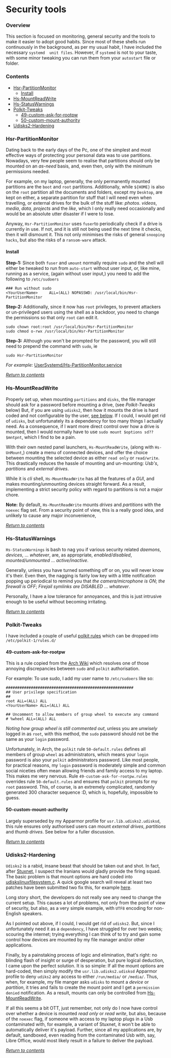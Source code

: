 # Security tools

### Overview
This section is focused on monitoring, general security and the tools to make it easier to adopt good habits. Since most of these shells run continuously in the background, as per my usual habit, I have included the necessary `systemd  unit files`. However, if `systemd` is not to your taste, with some minor tweaking you can run them from your `autostart` file or folder.

### Contents
  * [Hsr-PartitionMonitor](#hsr-partitionmonitor)
    * [Install](#install)
  * [Hs-MountReadWrite](#hs-mountreadwrite)
  * [Hs-StatusWarnings](#hs-statuswarnings)
  * [Polkit-Tweaks](#polkit-tweaks)
    * [49-custom-ask-for-rootpw](#49-custom-ask-for-rootpw)
    * [50-custom-mount-authority](#50-custom-mount-authority)
  * [Udisks2-Hardening](#udisks2-hardening)


### Hsr-PartitionMonitor
Dating back to the early days of the Pc, one of the simplest and most effective ways of protecting your personal data was to use partitions. Nowadays, very few people seem to realise that partitions should only be mounted on an *as-need* basis, and, even then, only with the minimum permissions needed.

For example, on my laptop, generally, the only permanently mounted partitions are the `boot` and `root` partitions. Additionally, while `${HOME}` is also on the `root` partition all the documents and folders, except my `Desktop`, are kept on either, a separate partition for stuff that I will need even when travelling, or external drives for the bulk of the stuff like: *photos*. *videos*, *media*, *data*, *projects* and the *like*, which I only really need occasionally and would be an absolute utter disaster if I were to lose.

Anyway, `Hsr-PartitionMonitor` uses `fuser`to periodically check if a drive is currently in use. If not, and it is still not being used the next time it checks, then it will dismount it. This not only minimises the risks of general `snooping hacks`, but also the risks of a `ransom-ware` attack.

#### Install
**Step-1:** Since both `fuser` and `umount` normally require `sudo` and the shell will either be tweaked to run from `auto-start` without user input, or, like mine, running as a service, (again without user input,) you need to add the following to `/etc/sudoers`

```
### Run without sudo
<YourUserName>     ALL=(ALL) NOPASSWD: /usr/local/bin/Hsr-PartitionMonitor
```

**Step-2:** Additionally, since it now has `root` privileges, to prevent attackers or un-privileged users using the shell as a backdoor, you need to change the permissions so that only `root` can edit it.

```
sudo chown root:root /usr/local/bin/Hsr-PartitionMonitor
sudo chmod o-rwx /usr/local/bin/Hsr-PartitionMonitor
```

**Step-3:** Although you won't be prompted for the password, you will still need to prepend the command with `sudo`, ie

```
sudo Hsr-PartitionMonitor
```
*For example:* [UserSystemd/Hs-PartitionMonitor.service](UserSystemd/Hs-PartitionMonitor.service)

[*Return to contents*](#contents)


### Hs-MountReadWrite
Properly set up, when mounting `partitions` and `disks`, the file manager should ask for a password before mounting a drive, (see *Polkit-Tweaks* below) But, if you are using `udisks2`, then how it mounts the drive is hard coded and not configurable by the user, [see below](#udisks2-hardening). If I could, I would get rid of `udisks`, but unfortunately its a dependency for too many things I actually need. As a consequence, if I want more direct control over how a drive is mounted, then I would normally have to use `sudo mount $options sd?? $mntpnt`, which I find to be a pain.

With their own nested panel launchers, `Hs-MountReadWrite`, (along with `Hs-UnMount`,) create a menu of connected devices, and offer the choice between mounting the selected device as either `read only` or `read/write`. This drastically reduces the hassle of mounting and un-mounting: *Usb's*, *partitions* and *external drives*.

While it is *cli* shell, `Hs-MountReadWrite` has all the features of a *GUI*, and makes mounting/unmounting devices straight forward. As a result, implementing a strict security policy with regard to partitions is not a major chore.

**Note:** By default, `Hs-MountReadWrite` mounts *drives* and *partitions* with the `noexec` flag set. From a security point of view, this is a really good idea, and unlikely to cause any major inconvenience,

[*Return to contents*](#contents)


### Hs-StatusWarnings
`Hs-StatusWarnings` is bash to nag you if various security related *daemons*, *devices*, ... *whatever*, are, as appropriate, *enabled/disabled*, *mounted/unmounted* ... *active/inactive*.

Generally, unless you have turned something off or on, you will never know it's their. Even then, the nagging is fairly low key with a little notification popping up periodical to remind you that *the camera/microphone is ON*; *the firewall is OFF*; *Firejail symlinks are DISABLED* ... *whatever*.

Personally, I have a low tolerance for annoyances, and this is just intrusive enough to be useful without becoming irritating.

[*Return to contents*](#contents)


### Polkit-Tweaks
I have included a couple of useful [polkit rules](EtcPolkitRules.d) which can be dropped into `/etc/polkit-1/rules.d/`

#### 49-custom-ask-for-rootpw
This is a rule copied from the [Arch Wiki](https://wiki.archlinux.org/index.php/Polkit#Administrator_identities) which resolves one of those annoying discrepancies between `sudo` and `polkit` authorisation.

For example: To use sudo, I add my user name to `/etc/sudoers` like so:
```
########################################################
## User privilege specification
##
root ALL=(ALL) ALL
<YourUserName> ALL=(ALL) ALL

## Uncomment to allow members of group wheel to execute any command
# %wheel ALL=(ALL) ALL
```
*Noting how group wheel is still commented out*, unless you are *unwisely* logged in as `root`, with this method, the `sudo` password should not be the same as your `login` password.

Unfortunately, in Arch, the `polkit` rule `50-default.rules` defines all members of group `wheel` as administrators, which means your `login` password is also your `polkit` administrators password. Like most people, for practical reasons, my `login` password is moderately simple and common social niceties often mean allowing friends and family access to my laptop. This makes me very nervous. Rule `49-custom-ask-for-rootpw.rules` overrides rule `50-default.rules` and ensures that `polkit` prompts for my `root` password. This, of course, is an extremely complicated, randomly generated 300 character sequence :D, which is, hopefully, impossible to guess.

#### 50-custom-mount-authority
Largely superseded by my Apparmor profile for `usr.lib.udisks2.udisksd`, this rule ensures only authorised users can mount *external drives*, *partitions* and *thumb drives*. See below for a fuller discussion.

[*Return to contents*](#contents)


### Udisks2-Hardening

`Udisks2` is a rabid, insane beast that should be taken out and shot. In fact, after [Stuxnet](https://en.wikipedia.org/wiki/Stuxnet#Operation), I suspect the Iranians would gladly provide the firing squad. The basic problem is that mount options are hard coded into [udiskslinuxfilesystem.c](https://cgit.freedesktop.org/udisks/tree/src/udiskslinuxfilesystem.c?id=aa02e5fc53efdeaf66047d2ad437ed543178965b). A quick google search will reveal at least two patches have been submitted two fix this, for example [here](http://lists.freedesktop.org/archives/devkit-devel/2015-April/001668.html).

Long story short, the developers do not really see any need to change the current setup. This causes a lot of problems, not only from the point of view of security, but also, as a very simple example, with `UTF8` encoding for non-English speakers.

As I pointed out above, if I could, I would get rid of `udisks2`. But, since I unfortunately need it as a `dependency`, I have struggled for over two weeks; scouring the internet; trying everything I can think of to try and gain some control how devices are mounted by my file manager and/or other applications.

Finally, by a painstaking process of logic and elimination, that's right: no blinding flash of insight or surge of desperation, but pure logical deduction, I came upon the perfect solution. It is so simple: If all the mount options are hard-coded, then simply modify the `usr.lib.udisks2.udisksd` Apparmor profile to deny `udiks2` any access to either `/run/media/` or `/media/`. Thus, when, for example, my file manger asks `udisks` to mount a *device* or *partition*, it tries and fails to create the mount point and I get a `permission denied` notification. As a result, mounts can only be controlled from [Hs-MountReadWrite](#hs-mountreadwrite).

If all this seems a bit OTT, just remember, not only do I now have control over whether a device is mounted *read only* or *read write*, but also, because of the `noexec` flag, if someone with access to my laptop plugs in a Usb contaminated with, for example, a variant of Stuxnet, it won't be able to automatically deliver it's payload. Further, since all my applications are, by default, sandboxed, even reading from the contaminated Usb with, say, Libre Office, would most likely result in a failure to deliver the payload.

[*Return to contents*](#contents)

